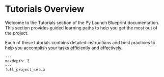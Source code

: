# Tutorials Overview

Welcome to the Tutorials section of the Py Launch Blueprint documentation. This section provides guided learning paths to help you get the most out of the project.

<!-- ## Table of Contents -->

Each of these tutorials contains detailed instructions and best practices to help you accomplish your tasks efficiently and effectively.

```{toctree}
---
maxdepth: 2
---
full_project_setup
```
